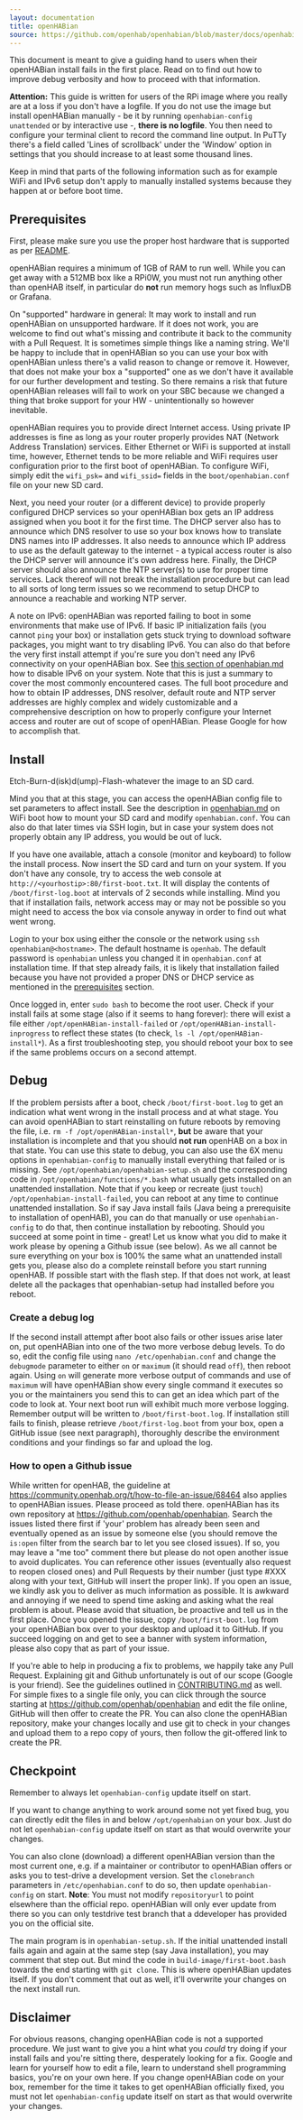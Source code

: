 ```yaml
---
layout: documentation
title: openHABian
source: https://github.com/openhab/openhabian/blob/master/docs/openhabian-DEBUG.md
---
```


<!-- Attention authors: Do not edit directly. Please add your changes to the appropriate source repository -->

This document is meant to give a guiding hand to users when their openHABian
install fails in the first place.
Read on to find out how to improve debug verbosity and how to proceed with that
information.

**Attention:**
This guide is written for users of the RPi image where you really are at a loss
if you don't have a logfile.
If you do not use the image but install openHABian manually - be it by running
`openhabian-config unattended` or by interactive use -, **there is no logfile**.
You then need to configure your terminal client to record the command line output.
In PuTTy there's a field called 'Lines of scrollback' under the 'Window' option in
settings that you should increase to at least some thousand lines.

Keep in mind that parts of the following information such as for example WiFi and
IPv6 setup don't apply to manually installed systems because they happen at or
before boot time.

## Prerequisites
First, please make sure you use the proper host hardware that is supported as
per [README](https://github.com/openhab/openhabian/blob/master/README.md).

openHABian requires a minimum of 1GB of RAM to run well. While you can get away
with a 512MB box like a RPi0W, you must not run anything other than openHAB
itself, in particular do **not** run memory hogs such as InfluxDB or Grafana.

On "supported" hardware in general:
It may work to install and run openHABian on unsupported hardware. If it does
not work, you are welcome to find out what's missing and contribute it back to
the community with a Pull Request. It is sometimes simple things like a naming
string. We'll be happy to include that in openHABian so you can use your box
with openHABian unless there's a valid reason to change or remove it.
However, that does not make your box a "supported" one as we don't have it
available for our further development and testing. So there remains a risk that
future openHABian releases will fail to work on your SBC because we changed a
thing that broke support for your HW - unintentionally so however inevitable.

openHABian requires you to provide direct Internet access. Using private IP
addresses is fine as long as your router properly provides NAT (Network Address
Translation) services.
Either Ethernet or WiFi is supported at install time, however, Ethernet tends to
be more reliable and WiFi requires user configuration prior to the first boot of
openHABian. To configure WiFi, simply edit the `wifi_psk=` and `wifi_ssid=`
fields in the `boot/openhabian.conf` file on your new SD card.

Next, you need your router (or a different device) to provide properly
configured DHCP services so your openHABian box gets an IP address assigned when
you boot it for the first time.
The DHCP server also has to announce which DNS resolver to use so your box
knows how to translate DNS names into IP addresses.
It also needs to announce which IP address to use as the default gateway to the
internet - a typical access router is also the DHCP server will announce it's
own address here.
Finally, the DHCP server should also announce the NTP server(s) to use for
proper time services. Lack thereof will not break the installation procedure but
can lead to all sorts of long term issues so we recommend to setup DHCP to
announce a reachable and working NTP server.

A note on IPv6: openHABian was reported failing to boot in some environments
that make use of IPv6. If basic IP initialization fails (you cannot `ping`
your box) or installation gets stuck trying to download software packages, you
might want to try disabling IPv6. You can also do that before the very first
install attempt if you're sure you don't need any IPv6 connectivity on your
openHABian box. See [this section of openhabian.md](openhabian.md#ipv6-notes)
how to disable IPv6 on your system.
Note that this is just a summary to cover the most commonly encountered cases.
The full boot procedure and how to obtain IP addresses, DNS resolver, default
route and NTP server addresses are highly complex and widely customizable and a
comprehensive description on how to properly configure your Internet access and
router are out of scope of openHABian. Please Google for how to accomplish that.


## Install
Etch-Burn-d(isk)d(ump)-Flash-whatever the image to an SD card.

Mind you that at this stage, you can access the openHABian config file to set
parameters to affect install. See the description in
[openhabian.md](https://github.com/openhab/openhabian/blob/master/docs/openhabian.md)
on WiFi boot how to mount your SD card and modify `openhabian.conf`. You can
also do that later times via SSH login, but in case your system does not
properly obtain any IP address, you would be out of luck.

If you have one available, attach a console (monitor and keyboard) to follow
the install process. Now insert the SD card and turn on your system.
If you don't have any console, try to access the web console at
`http://<yourhostip>:80/first-boot.txt`.
It will display the contents of `/boot/first-log.boot` at intervals of 2 seconds
while installing.
Mind you that if installation fails, network access may or may not be possible
so you might need to access the box via console anyway in order to find out what
went wrong.

Login to your box using either the console or the network using
`ssh openhabian@<hostname>`. The default hostname is `openhab`.
The default password is `openhabian` unless you changed it in `openhabian.conf`
at installation time.
If that step already fails, it is likely that installation failed because you
have not provided a proper DNS or DHCP service as mentioned in the
[prerequisites](#prerequisites) section.

Once logged in, enter `sudo bash` to become the root user.
Check if your install fails at some stage (also if it seems to hang forever):
there will exist a file either `/opt/openHABian-install-failed` or
`/opt/openHABian-install-inprogress` to reflect these states (to check,
`ls -l /opt/openHABian-install*`).
As a first troubleshooting step, you should reboot your box to see if the same
problems occurs on a second attempt.

## Debug
If the problem persists after a boot, check `/boot/first-boot.log` to get an
indication what went wrong in the install process and at what stage.
You can avoid openHABian to start reinstalling on future reboots by removing the
file, i.e. `rm -f /opt/openHABian-install*`, **but** be aware that your
installation is incomplete and that you should **not run** openHAB on a box in
that state.
You can use this state to debug, you can also use the 6X menu options in
`openhabian-config` to manually install everything that failed or is missing.
See `/opt/openhabian/openhabian-setup.sh` and the corresponding code in
`/opt/openhabian/functions/*.bash` what usually gets installed on an unattended
installation. Note that if you keep or recreate (just `touch`)
`/opt/openhabian-install-failed`, you can reboot at any time to continue
unattended installation. So if say Java install fails (Java being a prerequisite
to installation of openHAB), you can do that manually or use `openhabian-config`
to do that, then continue installation by rebooting.
Should you succeed at some point in time - great! Let us know what you did to
make it work please by opening a Github issue (see below).
As we all cannot be sure everything on your box is 100% the same what an
unattended install gets you, please also do a complete reinstall before you
start running openHAB. If possible start with the flash step. If that does not
work, at least delete all the packages that openhabian-setup had installed
before you reboot.

### Create a debug log
If the second install attempt after boot also fails or other issues arise later
on, put openHABian into one of the two more verbose debug levels.
To do so, edit the config file using `nano /etc/openhabian.conf` and change the
`debugmode` parameter to either `on` or `maximum` (it should read `off`), then
reboot again.
Using `on` will generate more verbose output of commands and use of `maximum`
will have openHABian show every single command it executes so you or the
maintainers you send this to can get an idea which part of the code to look at.
Your next boot run will exhibit much more verbose logging. Remember output will
be written to `/boot/first-boot.log`.
If installation still fails to finish, please retrieve `/boot/first-log.boot`
from your box, open a GitHub issue (see next paragraph), thoroughly describe the
environment conditions and your findings so far and upload the log.

### How to open a Github issue
While written for openHAB, the guideline at <https://community.openhab.org/t/how-to-file-an-issue/68464>
also applies to openHABian issues.
Please proceed as told there. openHABian has its own repository at <https://github.com/openhab/openhabian>.
Search the issues listed there first if 'your' problem has already been seen and
eventually opened as an issue by someone else (you should remove the `is:open` filter from the search
bar to let you see closed issues). If so, you may leave a "me too"
comment there but please do not open another issue to avoid duplicates.
You can reference other issues (eventually also request to reopen closed ones)
and Pull Requests by their number (just type #XXX along with your text,
GitHub will insert the proper link).
If you open an issue, we kindly ask you to deliver as much information as
possible. It is awkward and annoying if we need to spend time asking and asking
what the real problem is about. Please avoid that situation, be proactive and
tell us in the first place.
Once you opened the issue, copy `/boot/first-boot.log` from your openHABian box
over to your desktop and upload it to GitHub.
If you succeed logging on and get to see a banner with system information,
please also copy that as part of your issue.

If you're able to help in producing a fix to problems, we happily take any
Pull Request.
Explaining git and Github unfortunately is out of our scope (Google is your
friend).
See the guidelines outlined in [CONTRIBUTING.md](https://github.com/openhab/openhabian/blob/master/CONTRIBUTING.md)
as well.
For simple fixes to a single file only, you can click through the source
starting at <https://github.com/openhab/openhabian> and edit the file online,
GitHub will then offer to create the PR.
You can also clone the openHABian repository, make your changes locally and use
git to check in your changes and upload them to a repo copy of yours, then
follow the git-offered link to create the PR.

## Checkpoint
Remember to always let `openhabian-config` update itself on start.

If you want to change anything to work around some not yet fixed bug, you can
directly edit the files in and below `/opt/openhabian` on your box. Just do not
let `openhabian-config` update itself on start as that would overwrite your
changes.

You can also clone (download) a different openHABian version than the most
current one, e.g. if a maintainer or contributor to openHABian offers or asks
you to test-drive a development version. Set the `clonebranch` parameters in
`/etc/openhabian.conf` to do so, then update `openhabian-config` on start.
**Note**: You must not modify `repositoryurl` to point elsewhere than the
official repo. openHABian will only ever update from there so you can only
testdrive test branch that a ddeveloper has provided you on the official site.

The main program is in `openhabian-setup.sh`.
If the initial unattended install fails again and again at the same step (say
Java installation), you may comment that step out. But mind the code in
`build-image/first-boot.bash` towards the end starting with `git clone`.
This is where openHABian updates itself. If you don't comment that out as well,
it'll overwrite your changes on the next install run.

## Disclaimer
For obvious reasons, changing openHABian code is not a supported procedure.
We just want to give you a hint what you _could_ try doing if your install fails
and you're sitting there, desperately looking for a fix.
Google and learn for yourself how to edit a file, learn to understand shell
programming basics, you're on your own here.
If you change openHABian code on your box, remember for the time it takes to get
openHABian officially fixed, you must not let `openhabian-config` update itself
on start as that would overwrite your changes.
